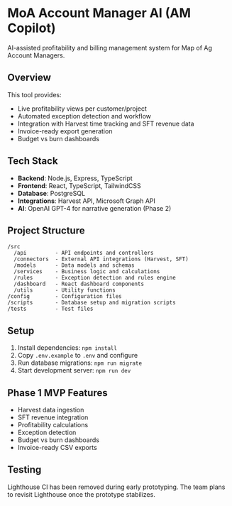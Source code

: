 # MoA Account Manager AI (AM Copilot)

AI-assisted profitability and billing management system for Map of Ag Account Managers.

## Overview

This tool provides:
- Live profitability views per customer/project
- Automated exception detection and workflow
- Integration with Harvest time tracking and SFT revenue data
- Invoice-ready export generation
- Budget vs burn dashboards

## Tech Stack

- **Backend**: Node.js, Express, TypeScript
- **Frontend**: React, TypeScript, TailwindCSS
- **Database**: PostgreSQL
- **Integrations**: Harvest API, Microsoft Graph API
- **AI**: OpenAI GPT-4 for narrative generation (Phase 2)

## Project Structure

```
/src
  /api         - API endpoints and controllers
  /connectors  - External API integrations (Harvest, SFT)
  /models      - Data models and schemas
  /services    - Business logic and calculations
  /rules       - Exception detection and rules engine
  /dashboard   - React dashboard components
  /utils       - Utility functions
/config        - Configuration files
/scripts       - Database setup and migration scripts
/tests         - Test files
```

## Setup

1. Install dependencies: `npm install`
2. Copy `.env.example` to `.env` and configure
3. Run database migrations: `npm run migrate`
4. Start development server: `npm run dev`

## Phase 1 MVP Features

- Harvest data ingestion
- SFT revenue integration
- Profitability calculations
- Exception detection
- Budget vs burn dashboards
- Invoice-ready CSV exports

## Testing

Lighthouse CI has been removed during early prototyping. The team plans to revisit Lighthouse once the prototype stabilizes.
